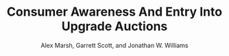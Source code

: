 ---
paper_permalink: ConsumerAwarenessAndEntryIntoUpgradeAuctions
pdf: "https://alexmarsh.io/files/research/papers/ConsumerAwarenessAndEntryIntoUpgradeAuctions.pdf"
title: "Consumer Awareness And Entry Into Upgrade Auctions"
description: 'Download "Consumer Awareness And Entry Into Upgrade Auctions" by Alex Marsh, Garrett Scott, and Jonathan W. Williams'
author: "Alex Marsh, Garrett Scott, and Jonathan W. Williams"
---